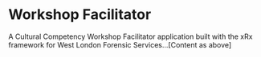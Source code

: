 # Workshop Facilitator

A Cultural Competency Workshop Facilitator application built with the xRx framework for West London Forensic Services...[Content as above]